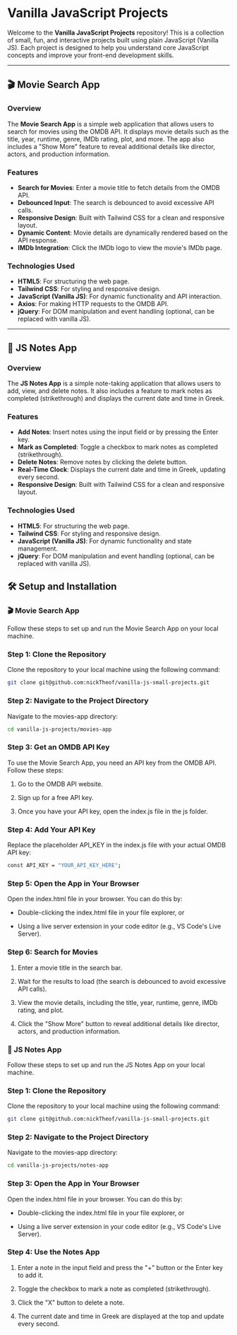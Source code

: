 # Vanilla JavaScript Projects

Welcome to the **Vanilla JavaScript Projects** repository! This is a collection of small, fun, and interactive projects built using plain JavaScript (Vanilla JS). Each project is designed to help you understand core JavaScript concepts and improve your front-end development skills.

---

## 🎬 Movie Search App

### Overview

The **Movie Search App** is a simple web application that allows users to search for movies using the OMDB API. It displays movie details such as the title, year, runtime, genre, IMDb rating, plot, and more. The app also includes a "Show More" feature to reveal additional details like director, actors, and production information.

### Features

- **Search for Movies**: Enter a movie title to fetch details from the OMDB API.
- **Debounced Input**: The search is debounced to avoid excessive API calls.
- **Responsive Design**: Built with Tailwind CSS for a clean and responsive layout.
- **Dynamic Content**: Movie details are dynamically rendered based on the API response.
- **IMDb Integration**: Click the IMDb logo to view the movie's IMDb page.

### Technologies Used

- **HTML5**: For structuring the web page.
- **Tailwind CSS**: For styling and responsive design.
- **JavaScript (Vanilla JS)**: For dynamic functionality and API interaction.
- **Axios**: For making HTTP requests to the OMDB API.
- **jQuery**: For DOM manipulation and event handling (optional, can be replaced with vanilla JS).

---

## 📝 JS Notes App

### Overview

The **JS Notes App** is a simple note-taking application that allows users to add, view, and delete notes. It also includes a feature to mark notes as completed (strikethrough) and displays the current date and time in Greek.

### Features

- **Add Notes**: Insert notes using the input field or by pressing the Enter key.
- **Mark as Completed**: Toggle a checkbox to mark notes as completed (strikethrough).
- **Delete Notes**: Remove notes by clicking the delete button.
- **Real-Time Clock**: Displays the current date and time in Greek, updating every second.
- **Responsive Design**: Built with Tailwind CSS for a clean and responsive layout.

### Technologies Used

- **HTML5**: For structuring the web page.
- **Tailwind CSS**: For styling and responsive design.
- **JavaScript (Vanilla JS)**: For dynamic functionality and state management.
- **jQuery**: For DOM manipulation and event handling (optional, can be replaced with vanilla JS).

## 🛠️ Setup and Installation

### 🎬 Movie Search App

Follow these steps to set up and run the Movie Search App on your local machine.

### Step 1: Clone the Repository

Clone the repository to your local machine using the following command:

```bash
git clone git@github.com:nickTheof/vanilla-js-small-projects.git
```

### Step 2: Navigate to the Project Directory

Navigate to the movies-app directory:

```bash
cd vanilla-js-projects/movies-app
```

### Step 3: Get an OMDB API Key

To use the Movie Search App, you need an API key from the OMDB API. Follow these steps:

1. Go to the OMDB API website.

2. Sign up for a free API key.

3. Once you have your API key, open the index.js file in the js folder.

### Step 4: Add Your API Key

Replace the placeholder API_KEY in the index.js file with your actual OMDB API key:

```bash
const API_KEY = "YOUR_API_KEY_HERE";
```

### Step 5: Open the App in Your Browser

Open the index.html file in your browser. You can do this by:

- Double-clicking the index.html file in your file explorer, or

- Using a live server extension in your code editor (e.g., VS Code's Live Server).

### Step 6: Search for Movies

1. Enter a movie title in the search bar.

2. Wait for the results to load (the search is debounced to avoid excessive API calls).

3. View the movie details, including the title, year, runtime, genre, IMDb rating, and plot.

4. Click the "Show More" button to reveal additional details like director, actors, and production information.

### 📝 JS Notes App

Follow these steps to set up and run the JS Notes App on your local machine.

### Step 1: Clone the Repository

Clone the repository to your local machine using the following command:

```bash
git clone git@github.com:nickTheof/vanilla-js-small-projects.git
```

### Step 2: Navigate to the Project Directory

Navigate to the movies-app directory:

```bash
cd vanilla-js-projects/notes-app
```

### Step 3: Open the App in Your Browser

Open the index.html file in your browser. You can do this by:

- Double-clicking the index.html file in your file explorer, or

- Using a live server extension in your code editor (e.g., VS Code's Live Server).

### Step 4: Use the Notes App

1. Enter a note in the input field and press the "+" button or the Enter key to add it.

2. Toggle the checkbox to mark a note as completed (strikethrough).

3. Click the "X" button to delete a note.

4. The current date and time in Greek are displayed at the top and update every second.
